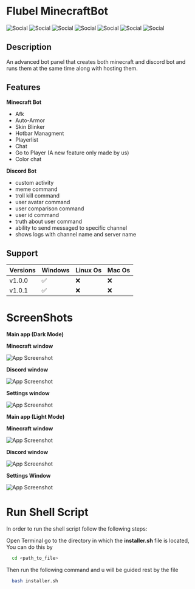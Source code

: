 
# Flubel MinecraftBot


![Social](https://img.shields.io/twitter/follow/Flubel_?color=%231DA1F2&label=Twitter&style=for-the-badge)
![Social](https://img.shields.io/youtube/channel/subscribers/UCha9zIeWFX58QASlKFW3CwQ?style=for-the-badge)
![Social](https://img.shields.io/github/downloads/MrFiend179/Flubel-MinecraftBot/total?color=informational&style=for-the-badge)
![Social](https://img.shields.io/github/release-date/MrFiend179/Flubel-MinecraftBot?style=for-the-badge)
![Social](https://img.shields.io/github/last-commit/MrFiend179/Flubel-MinecraftBot?color=important&style=for-the-badge)
![Social](https://img.shields.io/github/languages/code-size/MrFiend179/Flubel-MinecraftBot?style=for-the-badge)
![Social](https://img.shields.io/github/issues/MrFiend179/Flubel-MinecraftBot?style=for-the-badge)
## Description
  An advanced bot panel that creates both minecraft and discord bot and runs them at the same time along with hosting them.

## Features

**Minecraft Bot**
- Afk
- Auto-Armor
- Skin Blinker
- Hotbar Managment
- Playerlist
- Chat
- Go to Player (A new feature only made by us)
- Color chat

**Discord Bot**
- custom activity
- meme command
- troll kill command
- user avatar command
- user comparison command
- user id command
- truth about user command
- ability to send messaged to specific channel
- shows logs with channel name and server name

## Support

| Versions  | Windows| Linux Os | Mac Os   |
|-----------|--------|-------|----- |
| v1.0.0      |     ✅   |    ❌   |  ❌    |
| v1.0.1      |     ✅   |    ❌   |  ❌    |


# ScreenShots

**Main app (Dark Mode)**

**Minecraft window**

![App Screenshot](https://pbs.twimg.com/media/FjtJ33oXEAMje2H?format=jpg&name=360x360)

**Discord window**

![App Screenshot](https://pbs.twimg.com/media/FjtJ33pXgAU4qCe?format=jpg&name=360x360)

**Settings window**

![App Screenshot](https://pbs.twimg.com/media/FjtJ33pXEAAvBpW?format=jpg&name=360x360)

**Main app (Light Mode)**

**Minecraft window**

![App Screenshot](https://pbs.twimg.com/media/FjtLgcOWIAAz0wy?format=jpg&name=360x360)

**Discord window**

![App Screenshot](https://pbs.twimg.com/media/FjtLgcNXgAMKB_8?format=jpg&name=360x360)

**Settings Window**

![App Screenshot](https://pbs.twimg.com/media/FjtLgcOXwAA2rBQ?format=jpg&name=small)


# Run Shell Script
In order to run the shell script follow the following steps:

Open Terminal go to the directory in which the **installer.sh** file is located, You can do this by
```bash
  cd <path_to_file>
```
Then run the following command and u will be guided rest by the file
```bash
  bash installer.sh
```

